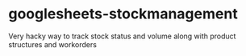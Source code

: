 # googlesheets-stockmanagement
Very hacky way to track stock status and volume along with product structures and workorders
